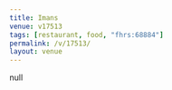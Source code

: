 ```yaml
---
title: Imans
venue: v17513
tags: [restaurant, food, "fhrs:68884"]
permalink: /v/17513/
layout: venue
---
```

null